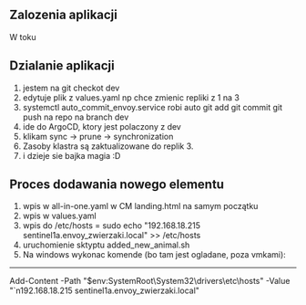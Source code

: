## Zalozenia aplikacji

W toku

## Dzialanie aplikacji

1. jestem na git checkot dev
2. edytuje plik z values.yaml np chce zmienic repliki z 1 na 3
3. systemctl auto_commit_envoy.service robi auto git add git commit git push na repo na branch dev
4. ide do ArgoCD, ktory jest polaczony z dev
5. klikam sync -> prune -> synchronization
6. Zasoby klastra są zaktualizowane do replik 3.
7. i dzieje sie bajka magia :D

## Proces dodawania nowego elementu
1. wpis w all-in-one.yaml w CM landing.html na samym początku
2. wpis w values.yaml
3. wpis do /etc/hosts = sudo echo "192.168.18.215 sentinel1a.envoy_zwierzaki.local" >> /etc/hosts
3. uruchomienie sktyptu added_new_animal.sh
4. Na windows wykonac komende (bo tam jest ogladane, poza vmkami):
---
Add-Content -Path "$env:SystemRoot\System32\drivers\etc\hosts" -Value "`n192.168.18.215 sentinel1a.envoy_zwierzaki.local"

